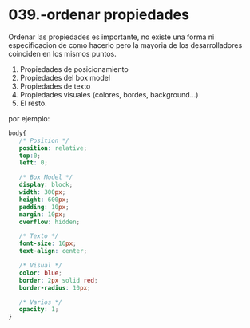 039.-ordenar propiedades
===

Ordenar las propiedades es importante, no existe una forma ni especificacion de como hacerlo pero la mayoria de los desarrolladores coinciden en los mismos puntos.

1. Propiedades de posicionamiento
2. Propiedades del box model
3. Propiedades de texto
4. Propiedades visuales (colores, bordes, background...)
5. El resto.

por ejemplo:
```css
body{
   /* Position */
   position: relative;
   top:0;
   left: 0;

   /* Box Model */
   display: block;
   width: 300px;
   height: 600px;
   padding: 10px;
   margin: 10px;
   overflow: hidden;

   /* Texto */
   font-size: 16px;
   text-align: center;

   /* Visual */
   color: blue;
   border: 2px solid red;
   border-radius: 10px;

   /* Varios */
   opacity: 1;
}
```